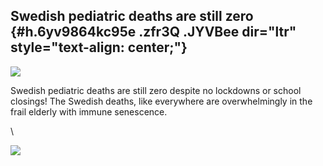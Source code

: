 
Swedish pediatric deaths are still zero {#h.6yv9864kc95e .zfr3Q .JYVBee dir="ltr" style="text-align: center;"}
---------------------------------------

[![](https://lh4.googleusercontent.com/GZakKfPCSEqIgluPGroMETVFYKyx_bFN9hwOitplqqCxNAa3Q1kyQGF8wb-wqMaTNctrhKcVDuZ1pWeU9btck9XT4oBXF5SzOmfc_WDm0ntTOuIGJWI=w1280)](https://www.google.com/url?q=https%3A%2F%2Fredcap.med.usc.edu%2Fsurveys%2F%3Fs%3DJ7KEL4YTKT&sa=D&sntz=1&usg=AFQjCNGgmJPVlIxKzdq9Pd16K5HC0kstRQ)

Swedish pediatric deaths are still zero despite no lockdowns or school
closings! The Swedish deaths, like everywhere are overwhelmingly in the
frail elderly with immune senescence.

\

![](https://lh6.googleusercontent.com/b-i6jMKuRP42XYM5l7eLzKDjkYnLKZ9HJtC0fdobBW5HhWM_35mm5h2JL7rBAnxEK1HYh7yq0V-mobvJnq-5GujFUUSlp6NYv_0OMSaeAI_6zImpPcM=w1280)
